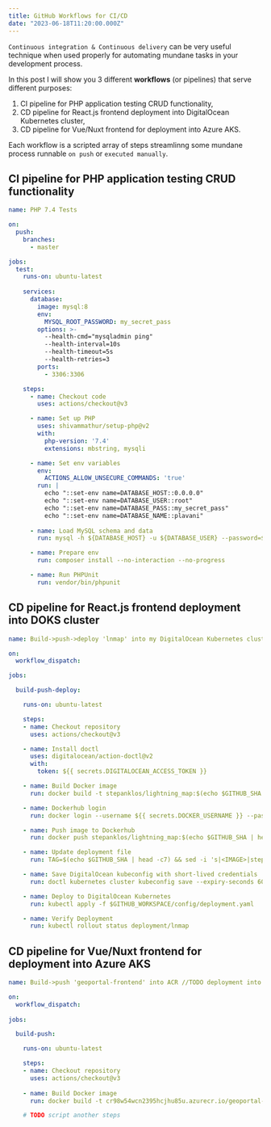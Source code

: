 ```yaml
---
title: GitHub Workflows for CI/CD
date: "2023-06-18T11:20:00.000Z"
---
```


`Continuous integration & Continuous delivery` can be very useful technique when used properly for automating mundane tasks in your development process.

In this post I will show you 3 different **workflows** (or pipelines) that serve different purposes:
1. CI pipeline for PHP application testing CRUD functionality,
2. CD pipeline for React.js frontend deployment into DigitalOcean Kubernetes cluster,
3. CD pipeline for Vue/Nuxt frontend for deployment into Azure AKS.

Each workflow is a scripted array of steps streamlinng some mundane process runnable `on push` or `executed manually`.
## CI pipeline for PHP application testing CRUD functionality
```yaml
name: PHP 7.4 Tests

on:
  push:
    branches:
      - master

jobs:
  test:
    runs-on: ubuntu-latest
    
    services:
      database:
        image: mysql:8
        env:
          MYSQL_ROOT_PASSWORD: my_secret_pass
        options: >-
          --health-cmd="mysqladmin ping"
          --health-interval=10s
          --health-timeout=5s
          --health-retries=3
        ports:
          - 3306:3306

    steps:
      - name: Checkout code
        uses: actions/checkout@v3

      - name: Set up PHP
        uses: shivammathur/setup-php@v2
        with:
          php-version: '7.4'
          extensions: mbstring, mysqli

      - name: Set env variables
        env:
          ACTIONS_ALLOW_UNSECURE_COMMANDS: 'true'
        run: |
          echo "::set-env name=DATABASE_HOST::0.0.0.0"
          echo "::set-env name=DATABASE_USER::root"
          echo "::set-env name=DATABASE_PASS::my_secret_pass"
          echo "::set-env name=DATABASE_NAME::plavani"
      
      - name: Load MySQL schema and data
        run: mysql -h ${DATABASE_HOST} -u ${DATABASE_USER} --password=${DATABASE_PASS} < ./_db/1_create_proc_schema_init_data.sql

      - name: Prepare env
        run: composer install --no-interaction --no-progress

      - name: Run PHPUnit
        run: vendor/bin/phpunit
```  

## CD pipeline for React.js frontend deployment into DOKS cluster
```yaml
name: Build->push->deploy 'lnmap' into my DigitalOcean Kubernetes cluster

on:
  workflow_dispatch:

jobs:

  build-push-deploy:

    runs-on: ubuntu-latest

    steps:
    - name: Checkout repository
      uses: actions/checkout@v3

    - name: Install doctl
      uses: digitalocean/action-doctl@v2
      with:
        token: ${{ secrets.DIGITALOCEAN_ACCESS_TOKEN }}

    - name: Build Docker image
      run: docker build -t stepanklos/lightning_map:$(echo $GITHUB_SHA | head -c7) .

    - name: Dockerhub login
      run: docker login --username ${{ secrets.DOCKER_USERNAME }} --password ${{ secrets.DOCKER_PASSWORD }}

    - name: Push image to Dockerhub
      run: docker push stepanklos/lightning_map:$(echo $GITHUB_SHA | head -c7)

    - name: Update deployment file
      run: TAG=$(echo $GITHUB_SHA | head -c7) && sed -i 's|<IMAGE>|stepanklos/lightning_map:'${TAG}'|' $GITHUB_WORKSPACE/config/deployment.yaml

    - name: Save DigitalOcean kubeconfig with short-lived credentials
      run: doctl kubernetes cluster kubeconfig save --expiry-seconds 600 ${{ secrets.CLUSTER_NAME }}

    - name: Deploy to DigitalOcean Kubernetes
      run: kubectl apply -f $GITHUB_WORKSPACE/config/deployment.yaml

    - name: Verify Deployment
      run: kubectl rollout status deployment/lnmap


```
## CD pipeline for Vue/Nuxt frontend for deployment into Azure AKS
```yaml
name: Build->push 'geoportal-frontend' into ACR //TODO deployment into AKS

on:
  workflow_dispatch:
  
jobs:

  build-push:

    runs-on: ubuntu-latest

    steps:
    - name: Checkout repository
      uses: actions/checkout@v3
      
    - name: Build Docker image
      run: docker build -t cr98w54wcn2395hcjhu85u.azurecr.io/geoportal-frontend-test-1:$(echo $GITHUB_SHA | head -c7) .

    # TODO script another steps
```
